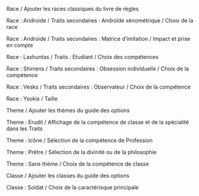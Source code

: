 Race / Ajouter les races classiques du livre de règles

Race : Androide / Traits secondaires : Androïde xénométrique / Choix de la race

Race : Androide / Traits secondaires : Matrice d’imitation / Impact et prise en compte

Race : Lashuntas / Traits : Etudiant / Choix des compétences

Race : Shirrens / Traits secondaires : Obsession individuelle / Choix de la compétence

Race : Vesks / Traits secondaires : Observateur / Choix de la compétence

Race : Ysokis / Taille

Theme / Ajouter les thèmes du guide des options

Theme : Erudit / Affichage de la compétence de classe et de la spécialité dans les Traits

Theme : Icône / Sélection de la compétence de Profession

Theme : Prêtre / Sélection de la divinité ou de la philosophie

Theme : Sans thème / Choix de la compétence de classe

Classe / Ajouter les classes du guide des options

Classe : Soldat / Choix de la caractérisque principale
